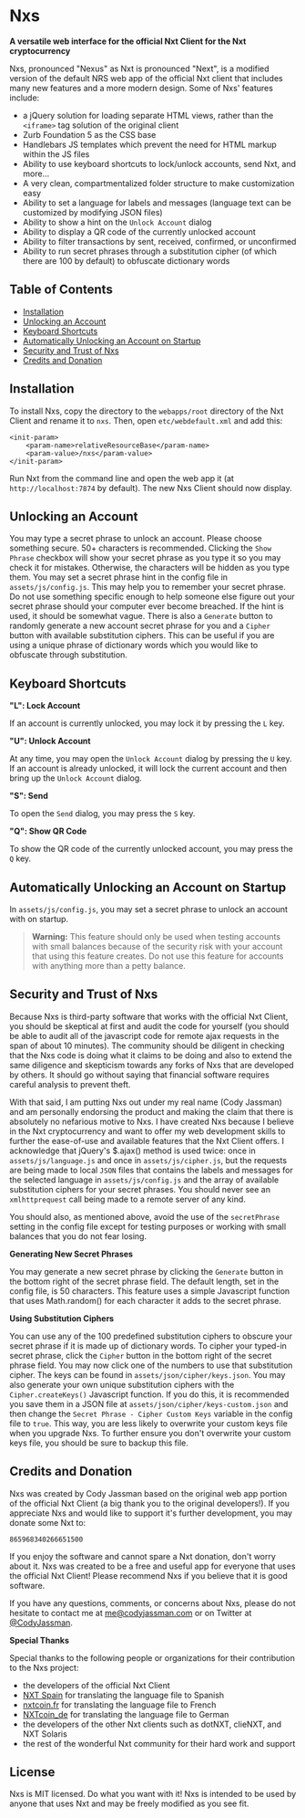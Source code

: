 Nxs
===

**A versatile web interface for the official Nxt Client for the Nxt cryptocurrency**

Nxs, pronounced "Nexus" as Nxt is pronounced "Next", is a modified version of the default NRS web app of the official Nxt client that includes many new features and a more modern design. Some of Nxs' features include:

- a jQuery solution for loading separate HTML views, rather than the `<iframe>` tag solution of the original client
- Zurb Foundation 5 as the CSS base
- Handlebars JS templates which prevent the need for HTML markup within the JS files
- Ability to use keyboard shortcuts to lock/unlock accounts, send Nxt, and more...
- A very clean, compartmentalized folder structure to make customization easy
- Ability to set a language for labels and messages (language text can be customized by modifying JSON files)
- Ability to show a hint on the `Unlock Account` dialog
- Ability to display a QR code of the currently unlocked account
- Ability to filter transactions by sent, received, confirmed, or unconfirmed
- Ability to run secret phrases through a substitution cipher (of which there are 100 by default) to obfuscate dictionary words

## Table of Contents

- [Installation](#installation)
- [Unlocking an Account](#unlocking-account)
- [Keyboard Shortcuts](#keyboard-shortcuts)
- [Automatically Unlocking an Account on Startup](#auto-unlocking-account)
- [Security and Trust of Nxs](#security)
- [Credits and Donation](#credits)

<a name="composer-package-installation"></a>
## Installation

To install Nxs, copy the directory to the `webapps/root` directory of the Nxt Client and rename it to `nxs`. Then, open `etc/webdefault.xml` and add this:

	<init-param>
		<param-name>relativeResourceBase</param-name>
		<param-value>/nxs</param-value>
    </init-param>

Run Nxt from the command line and open the web app it (at `http://localhost:7874` by default). The new Nxs Client should now display.

<a name="unlocking-account"></a>
## Unlocking an Account

You may type a secret phrase to unlock an account. Please choose something secure. 50+ characters is recommended. Clicking the `Show Phrase` checkbox will show your secret phrase as you type it so you may check it for mistakes. Otherwise, the characters will be hidden as you type them. You may set a secret phrase hint in the config file in `assets/js/config.js`. This may help you to remember your secret phrase. Do not use something specific enough to help someone else figure out your secret phrase should your computer ever become breached. If the hint is used, it should be somewhat vague. There is also a `Generate` button to randomly generate a new account secret phrase for you and a `Cipher` button with available substitution ciphers. This can be useful if you are using a unique phrase of dictionary words which you would like to obfuscate through substitution.

<a name="keyboard-shortcuts"></a>
## Keyboard Shortcuts

**"L": Lock Account**

If an account is currently unlocked, you may lock it by pressing the `L` key.

**"U": Unlock Account**

At any time, you may open the `Unlock Account` dialog by pressing the `U` key. If an account is already unlocked, it will lock the current account and then bring up the `Unlock Account` dialog.

**"S": Send**

To open the `Send` dialog, you may press the `S` key.

**"Q": Show QR Code**

To show the QR code of the currently unlocked account, you may press the `Q` key.

<a name="unlocking-account"></a>
## Automatically Unlocking an Account on Startup

In `assets/js/config.js`, you may set a secret phrase to unlock an account with on startup.

> **Warning:** This feature should only be used when testing accounts with small balances because of the security risk with your account that using this feature creates. Do not use this feature for accounts with anything more than a petty balance.

<a name="security"></a>
## Security and Trust of Nxs

Because Nxs is third-party software that works with the official Nxt Client, you should be skeptical at first and audit the code for yourself (you should be able to audit all of the javascript code for remote ajax requests in the span of about 10 minutes). The community should be diligent in checking that the Nxs code is doing what it claims to be doing and also to extend the same diligence and skepticism towards any forks of Nxs that are developed by others. It should go without saying that financial software requires careful analysis to prevent theft.

With that said, I am putting Nxs out under my real name (Cody Jassman) and am personally endorsing the product and making the claim that there is absolutely no nefarious motive to Nxs. I have created Nxs because I believe in the Nxt cryptocurrency and want to offer my web development skills to further the ease-of-use and available features that the Nxt Client offers. I acknowledge that jQuery's $.ajax() method is used twice: once in `assets/js/language.js` and once in `assets/js/cipher.js`, but the requests are being made to local `JSON` files that contains the labels and messages for the selected language in `assets/js/config.js` and the array of available substitution ciphers for your secret phrases. You should never see an `xmlhttprequest` call being made to a remote server of any kind.

You should also, as mentioned above, avoid the use of the `secretPhrase` setting in the config file except for testing purposes or working with small balances that you do not fear losing.

**Generating New Secret Phrases**

You may generate a new secret phrase by clicking the `Generate` button in the bottom right of the secret phrase field. The default length, set in the config file, is 50 characters. This feature uses a simple Javascript function that uses Math.random() for each character it adds to the secret phrase.

**Using Substitution Ciphers**

You can use any of the 100 predefined substitution ciphers to obscure your secret phrase if it is made up of dictionary words. To cipher your typed-in secret phrase, click the `Cipher` button in the bottom right of the secret phrase field. You may now click one of the numbers to use that substitution cipher. The keys can be found in `assets/json/cipher/keys.json`. You may also generate your own unique substitution ciphers with the `Cipher.createKeys()` Javascript function. If you do this, it is recommended you save them in a JSON file at `assets/json/cipher/keys-custom.json` and then change the `Secret Phrase - Cipher Custom Keys` variable in the config file to `true`. This way, you are less likely to overwrite your custom keys file when you upgrade Nxs. To further ensure you don't overwrite your custom keys file, you should be sure to backup this file.

<a name="credits"></a>
## Credits and Donation

Nxs was created by Cody Jassman based on the original web app portion of the official Nxt Client (a big thank you to the original developers!). If you appreciate Nxs and would like to support it's further development, you may donate some Nxt to:

	865968340266651500

If you enjoy the software and cannot spare a Nxt donation, don't worry about it. Nxs was created to be a free and useful app for everyone that uses the official Nxt Client! Please recommend Nxs if you believe that it is good software.

If you have any questions, comments, or concerns about Nxs, please do not hesitate to contact me at [me@codyjassman.com](mailto:me@codyjassman.com) or on Twitter at [@CodyJassman](https://twitter.com/CodyJassman).

**Special Thanks**

Special thanks to the following people or organizations for their contribution to the Nxs project:

- the developers of the official Nxt Client
- [NXT Spain](http://nxtspain.org) for translating the language file to Spanish
- [nxtcoin.fr](https://twitter.com/nxtcoinfr) for translating the language file to French
- [NXTcoin_de](https://twitter.com/NXTcoin_de) for translating the language file to German
- the developers of the other Nxt clients such as dotNXT, clieNXT, and NXT Solaris
- the rest of the wonderful Nxt community for their hard work and support

<a name="license"></a>
## License

Nxs is MIT licensed. Do what you want with it! Nxs is intended to be used by anyone that uses Nxt and may be freely modified as you see fit.